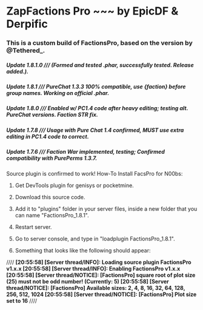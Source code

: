 # ZapFactions Pro ~~~ by EpicDF & Derpific

### This is a custom build of FactionsPro, based on the version by @Tethered_.

##### Update 1.8.1.0 /// (Formed and tested .phar, successfully tested. Release added.).
##### Update 1.8.1 /// PureChat 1.3.3 100% compatible, use {faction} before group names. Working on official .phar.
##### Update 1.8.0 /// Enabled w/ PC1.4 code after heavy editing; testing alt. PureChat versions. Faction STR fix.
##### Update 1.7.8 /// Usage with Pure Chat 1.4 confirmed, **MUST** use extra editing in PC1.4 code to correct.
##### Update 1.7.6 /// Faction War implemented, testing; Confirmed compatibility with PurePerms 1.3.7.

Source plugin is confirmed to work!
How-To Install FacsPro for N00bs:

1. Get DevTools plugin for genisys or pocketmine.

2. Download this source code.

3. Add it to "plugins" folder in your server files, inside a new folder that you can name "FactionsPro_1.8.1".

4. Restart server.

6. Go to server console, and type in "loadplugin FactionsPro_1.8.1".

7. Something that looks like the following should appear:

////
**[20:55:58] [Server thread/INFO]: Loading source plugin FactionsPro v1.x.x
[20:55:58] [Server thread/INFO]: Enabling FactionsPro v1.x.x
[20:55:58] [Server thread/NOTICE]: [FactionsPro] square root of plot size (25) must not be odd number! (Currently: 5)
[20:55:58] [Server thread/NOTICE]: [FactionsPro] Available sizes: 2, 4, 8, 16, 32, 64, 128, 256, 512, 1024
[20:55:58] [Server thread/NOTICE]: [FactionsPro] Plot size set to 16**
////

